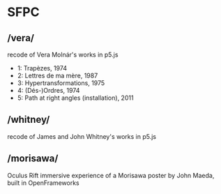 # SFPC

## /vera/

recode of Vera Molnár's works in p5.js

* 1: Trapèzes, 1974
* 2: Lettres de ma mère, 1987
* 3: Hypertransformations, 1975
* 4: (Dés-)Ordres, 1974
* 5: Path at right angles (installation), 2011

## /whitney/

recode of James and John Whitney's works in p5.js

## /morisawa/

Oculus Rift immersive experience of a Morisawa poster by John Maeda, built in OpenFrameworks